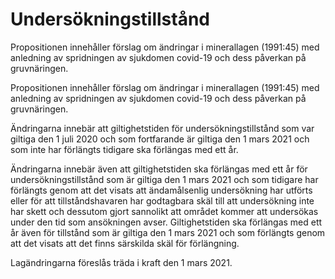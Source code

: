 # Undersökningstillstånd

Propositionen innehåller förslag om ändringar i minerallagen (1991:45)
med anledning av spridningen av sjukdomen covid-19 och dess påverkan
på gruvnäringen.

Propositionen innehåller förslag om ändringar i minerallagen (1991:45)
med anledning av spridningen av sjukdomen covid-19 och dess påverkan
på gruvnäringen.

Ändringarna innebär att giltighetstiden för undersökningstillstånd som var giltiga den 1 juli 2020 och som fortfarande är giltiga den 1 mars 2021 och som inte har förlängts tidigare ska förlängas med ett år.

Ändringarna innebär även att giltighetstiden ska förlängas med ett år för undersökningstillstånd som är giltiga den 1 mars 2021 och som tidigare har förlängts genom att det visats att ändamålsenlig undersökning har utförts eller för att tillståndshavaren har godtagbara skäl till att undersökning inte har skett och dessutom gjort sannolikt att området kommer att undersökas under den tid som ansökningen avser. Giltighetstiden ska förlängas med ett år även för tillstånd som är giltiga den 1 mars 2021 och som förlängts genom att det visats att det finns särskilda skäl för förlängning.

Lagändringarna föreslås träda i kraft den 1 mars 2021.
